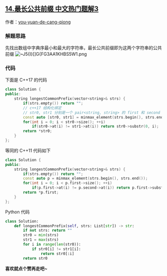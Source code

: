 ## [14.最长公共前缀 中文热门题解3](https://leetcode.cn/problems/longest-common-prefix/solutions/100000/zi-dian-xu-zui-da-he-zui-xiao-zi-fu-chuan-de-gong-)

作者：[you-yuan-de-cang-qiong](https://leetcode.cn/u/you-yuan-de-cang-qiong)
### 解题思路
先找出数组中字典序最小和最大的字符串，最长公共前缀即为这两个字符串的公共前缀
![~J5{I}\[\]G{FG3AA1KHBS5W1.png](https://pic.leetcode-cn.com/db8e2b71d5388b52bed8e5a022be03f1aa3c5a58249182ff9fb1fcbe1921b10f-~J5%7BI%7D%5B%5DG%7BFG3AA1KHBS5W1.png)


### 代码
下面是 C++17 的代码
```cpp
class Solution {
public:
    string longestCommonPrefix(vector<string>& strs) {
        if(strs.empty()) return "";
        // c++17 结构化绑定
        // str0, str1 分别是一个 pair<string, string> 的 first 和 second
        const auto [str0, str1] = minmax_element(strs.begin(), strs.end());
        for(int i = 0; i < str0->size(); ++i)
            if(str0->at(i) != str1->at(i)) return str0->substr(0, i);
        return *str0;
    }
};
```
等同的 C++11 代码如下
```cpp
class Solution {
public:
    string longestCommonPrefix(vector<string>& strs) {
        if(strs.empty()) return "";
        const auto p = minmax_element(strs.begin(), strs.end());
        for(int i = 0; i < p.first->size(); ++i)
            if(p.first->at(i) != p.second->at(i)) return p.first->substr(0, i);
        return *p.first;
    }
};
```
Python 代码 
```python
class Solution:
    def longestCommonPrefix(self, strs: List[str]) -> str:
        if not strs: return ""
        str0 = min(strs)
        str1 = max(strs)
        for i in range(len(str0)):
            if str0[i] != str1[i]:
                return str0[:i]
        return str0
```

**喜欢就点个赞再走吧~**


